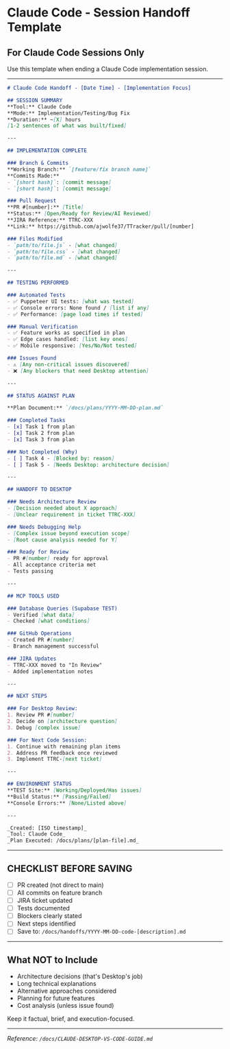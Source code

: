 # Claude Code - Session Handoff Template

## For Claude Code Sessions Only
Use this template when ending a Claude Code implementation session.

---

```markdown
# Claude Code Handoff - [Date Time] - [Implementation Focus]

## SESSION SUMMARY
**Tool:** Claude Code  
**Mode:** Implementation/Testing/Bug Fix  
**Duration:** ~[X] hours  
[1-2 sentences of what was built/fixed]

---

## IMPLEMENTATION COMPLETE

### Branch & Commits
**Working Branch:** `[feature/fix branch name]`  
**Commits Made:**
- `[short hash]`: [commit message]
- `[short hash]`: [commit message]

### Pull Request
**PR #[number]:** [Title]  
**Status:** [Open/Ready for Review/AI Reviewed]  
**JIRA Reference:** TTRC-XXX  
**Link:** https://github.com/ajwolfe37/TTracker/pull/[number]

### Files Modified
- `path/to/file.js` - [what changed]
- `path/to/file.css` - [what changed]
- `path/to/file.md` - [what changed]

---

## TESTING PERFORMED

### Automated Tests
- ✅ Puppeteer UI tests: [what was tested]
- ✅ Console errors: None found / [list if any]
- ✅ Performance: [page load times if tested]

### Manual Verification  
- ✅ Feature works as specified in plan
- ✅ Edge cases handled: [list key ones]
- ✅ Mobile responsive: [Yes/No/Not tested]

### Issues Found
- ⚠️ [Any non-critical issues discovered]
- ❌ [Any blockers that need Desktop attention]

---

## STATUS AGAINST PLAN

**Plan Document:** `/docs/plans/YYYY-MM-DD-plan.md`

### Completed Tasks
- [x] Task 1 from plan
- [x] Task 2 from plan
- [x] Task 3 from plan

### Not Completed (Why)
- [ ] Task 4 - [Blocked by: reason]
- [ ] Task 5 - [Needs Desktop: architecture decision]

---

## HANDOFF TO DESKTOP

### Needs Architecture Review
- [Decision needed about X approach]
- [Unclear requirement in ticket TTRC-XXX]

### Needs Debugging Help
- [Complex issue beyond execution scope]
- [Root cause analysis needed for Y]

### Ready for Review
- PR #[number] ready for approval
- All acceptance criteria met
- Tests passing

---

## MCP TOOLS USED

### Database Queries (Supabase TEST)
- Verified [what data]
- Checked [what conditions]

### GitHub Operations
- Created PR #[number]
- Branch management successful

### JIRA Updates
- TTRC-XXX moved to "In Review"
- Added implementation notes

---

## NEXT STEPS

### For Desktop Review:
1. Review PR #[number]
2. Decide on [architecture question]
3. Debug [complex issue]

### For Next Code Session:
1. Continue with remaining plan items
2. Address PR feedback once reviewed
3. Implement TTRC-[next ticket]

---

## ENVIRONMENT STATUS
**TEST Site:** [Working/Deployed/Has issues]  
**Build Status:** [Passing/Failed]  
**Console Errors:** [None/Listed above]

---

_Created: [ISO timestamp]_
_Tool: Claude Code_
_Plan Executed: /docs/plans/[plan-file].md_
```

---

## CHECKLIST BEFORE SAVING

- [ ] PR created (not direct to main)
- [ ] All commits on feature branch
- [ ] JIRA ticket updated
- [ ] Tests documented
- [ ] Blockers clearly stated
- [ ] Next steps identified
- [ ] Save to: `/docs/handoffs/YYYY-MM-DD-code-[description].md`

---

## What NOT to Include

- Architecture decisions (that's Desktop's job)
- Long technical explanations
- Alternative approaches considered
- Planning for future features
- Cost analysis (unless issue found)

Keep it factual, brief, and execution-focused.

---

_Reference: `/docs/CLAUDE-DESKTOP-VS-CODE-GUIDE.md`_